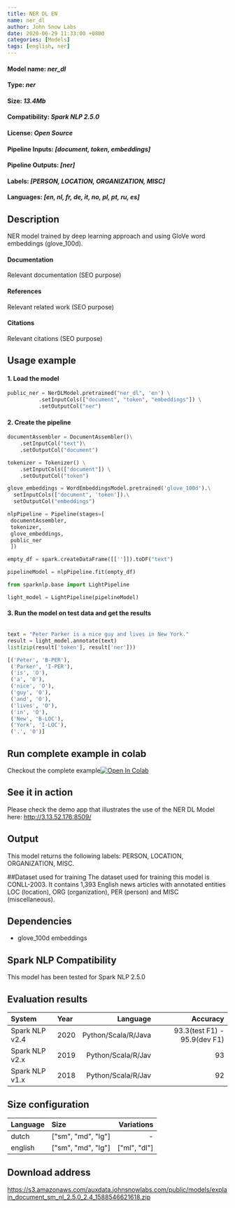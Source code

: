 ```yaml
---
title: NER DL EN
name: ner_dl
author: John Snow Labs
date: 2020-06-29 11:33:00 +0800
categories: [Models]
tags: [english, ner]
---
```

#### Model name: *ner_dl*
#### Type: *ner*
#### Size: *13.4Mb* 
#### Compatibility: *Spark NLP 2.5.0*
#### License: *Open Source*
#### Pipeline Inputs: *[document, token, embeddings]*
#### Pipeline Outputs: *[ner]*
#### Labels: *[PERSON, LOCATION, ORGANIZATION, MISC]*
#### Languages: *[en, nl, fr, de, it, no, pl, pt, ru, es]*

## Description
NER model trained by deep learning approach and using GloVe word embeddings (glove_100d).
#### Documentation
Relevant documentation (SEO purpose)
#### References
Relevant related work (SEO purpose)
#### Citations 
Relevant citations (SEO purpose)

## Usage example

#### 1. Load the model
```python
public_ner = NerDLModel.pretrained("ner_dl", 'en') \
          .setInputCols(["document", "token", "embeddings"]) \
          .setOutputCol("ner")
```

#### 2. Create the pipeline

```python
documentAssembler = DocumentAssembler()\
    .setInputCol("text")\
    .setOutputCol("document")

tokenizer = Tokenizer() \
    .setInputCols(["document"]) \
    .setOutputCol("token")

glove_embeddings = WordEmbeddingsModel.pretrained('glove_100d').\
  setInputCols(["document", 'token']).\
  setOutputCol("embeddings")

nlpPipeline = Pipeline(stages=[
 documentAssembler, 
 tokenizer,
 glove_embeddings,
 public_ner
 ])

empty_df = spark.createDataFrame([['']]).toDF("text")

pipelineModel = nlpPipeline.fit(empty_df)

from sparknlp.base import LightPipeline

light_model = LightPipeline(pipelineModel)

```


#### 3. Run the model on test data and get the results
```python

text = "Peter Parker is a nice guy and lives in New York."
result = light_model.annotate(text)
list(zip(result['token'], result['ner']))
```
```python
[('Peter', 'B-PER'),
 ('Parker', 'I-PER'),
 ('is', 'O'),
 ('a', 'O'),
 ('nice', 'O'),
 ('guy', 'O'),
 ('and', 'O'),
 ('lives', 'O'),
 ('in', 'O'),
 ('New', 'B-LOC'),
 ('York', 'I-LOC'),
 ('.', 'O')]
```

## Run complete example in colab 
Checkout the complete example[![Open In Colab](https://colab.research.google.com/assets/colab-badge.svg)](https://colab.research.google.com/github/JohnSnowLabs/spark-nlp-workshop/blob/master/tutorials/Certification_Trainings/Public/3.SparkNLP_Pretrained_Models.ipynb)

## See it in action
Please check the demo app that illustrates the use of the NER DL Model here: <http://3.13.52.176:8509/>

## Output
This model returns the following labels: PERSON, LOCATION, ORGANIZATION, MISC.

##Dataset used for training 
The dataset used for training this model is CONLL-2003. It contains 1,393 English news articles with annotated entities LOC (location), ORG (organization), PER (person) and MISC (miscellaneous).

## Dependencies 
- glove_100d embeddings

## Spark NLP Compatibility
This model has been tested for Spark NLP 2.5.0

## Evaluation results

|System|Year|Language|Accuracy|
|:---|:--|---:|---:|
|Spark NLP v2.4 | 2020 | Python/Scala/R/Java |93.3(test F1) - 95.9(dev F1)
|Spark NLP v2.x | 2019 | Python/Scala/R/Jav |93
|Spark NLP v1.x | 2018 | Python/Scala/R/Jav |92

## Size configuration

|Language|Size|Variations
|:---|:--|---:|
|dutch | ["sm", "md", "lg"]| -
|english | ["sm", "md", "lg"] | ["ml", "dl"]

## Download address
<https://s3.amazonaws.com/auxdata.johnsnowlabs.com/public/models/explain_document_sm_nl_2.5.0_2.4_1588546621618.zip>



